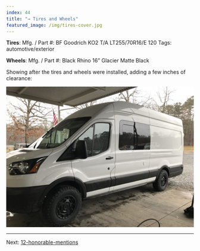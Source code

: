 ```yaml
---
index: 44
title: "→ Tires and Wheels"
featured_image: /img/tires-cover.jpg
---
```


**Tires**:
Mfg. / Part #: BF Goodrich KO2 T/A LT255/70R16/E 120 
Tags: automotive/exterior

**Wheels**:
Mfg. / Part #: Black Rhino 16” Glacier Matte Black

Showing after the tires and wheels were installed, adding a few inches of clearance:

![tires-cover](img/tires-cover.jpg)

---

Next: [12-honorable-mentions](12-honorable-mentions)